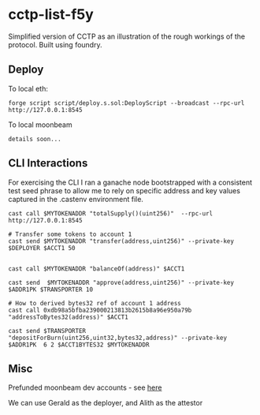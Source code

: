 # cctp-list-f5y

Simplified version of CCTP as an illustration of the rough workings of the protocol. Built using foundry.

## Deploy

To local eth:

```
forge script script/deploy.s.sol:DeployScript --broadcast --rpc-url http://127.0.0.1:8545
```

To local moonbeam

```
details soon...

```
## CLI Interactions

For exercising the CLI I ran a ganache node bootstrapped with a consistent test seed phrase to allow me to rely on specific address and key values captured in the 
.castenv environment file.

```
cast call $MYTOKENADDR "totalSupply()(uint256)"  --rpc-url  http://127.0.0.1:8545

# Transfer some tokens to account 1
cast send $MYTOKENADDR "transfer(address,uint256)" --private-key $DEPLOYER $ACCT1 50


cast call $MYTOKENADDR "balanceOf(address)" $ACCT1

cast send  $MYTOKENADDR "approve(address,uint256)" --private-key $ADDR1PK $TRANSPORTER 10

# How to derived bytes32 ref of account 1 address
cast call 0xdb98a5bfba239000213813b2615b8a96e950a79b "addressToBytes32(address)" $ACCT1

cast send $TRANSPORTER "depositForBurn(uint256,uint32,bytes32,address)" --private-key $ADDR1PK  6 2 $ACCT1BYTES32 $MYTOKENADDR
```

## Misc

Prefunded moonbeam dev accounts - see [here](https://docs.moonbeam.network/builders/get-started/networks/moonbeam-dev/#pre-funded-development-accounts)

We can use Gerald as the deployer, and Alith as the attestor